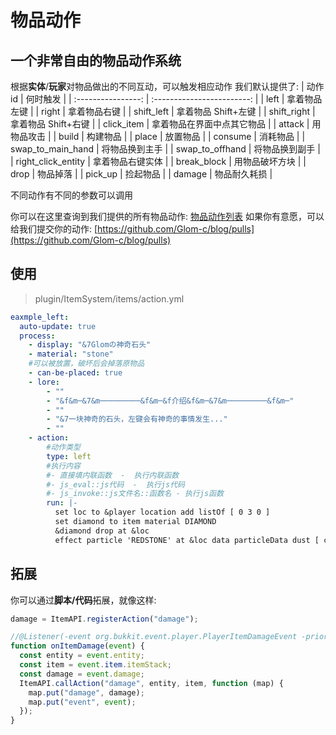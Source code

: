 # 物品动作

## 一个非常自由的物品动作系统

根据**实体**/**玩家**对物品做出的不同互动，可以触发相应动作
我们默认提供了:
| 动作 id | 何时触发 |
| :----------------: | :------------------------: |
| left | 拿着物品左键 |
| right | 拿着物品右键 |
| shift_left | 拿着物品 Shift+左键 |
| shift_right | 拿着物品 Shift+右键 |
| click_item | 拿着物品在界面中点其它物品 |
| attack | 用物品攻击 |
| build | 构建物品 |
| place | 放置物品 |
| consume | 消耗物品 |
| swap_to_main_hand | 将物品换到主手 |
| swap_to_offhand | 将物品换到副手 |
| right_click_entity | 拿着物品右键实体 |
| break_block | 用物品破坏方块 |
| drop | 物品掉落 |
| pick_up | 捡起物品 |
| damage | 物品耐久耗损 |

不同动作有不同的参数可以调用

你可以在这里查询到我们提供的所有物品动作: [物品动作列表]()
如果你有意愿，可以给我们提交你的动作: [https://github.com/Glom-c/blog/pulls](https://github.com/Glom-c/blog/pulls)

## 使用

> plugin/ItemSystem/items/action.yml

```yaml
eaxmple_left:
  auto-update: true
  process:
    - display: "&7Glomの神奇石头"
    - material: "stone"
    #可以被放置，破坏后会掉落原物品
    - can-be-placed: true
    - lore:
        - ""
        - "&f&m─&7&m─────────&f&m─&f介绍&f&m─&7&m─────────&f&m─"
        - ""
        - "&7一块神奇的石头，左键会有神奇的事情发生..."
        - ""
    - action:
        #动作类型
        type: left
        #执行内容
        #- 直接填内联函数  -  执行内联函数
        #- js_eval::js代码  -  执行js代码
        #- js_invoke::js文件名::函数名 - 执行js函数
        run: |-
          set loc to &player location add listOf [ 0 3 0 ]
          set diamond to item material DIAMOND
          &diamond drop at &loc
          effect particle 'REDSTONE' at &loc data particleData dust [ color [ 255 0 255 ] in 10 ]
```

## 拓展

你可以通过**脚本/代码**拓展，就像这样:

```js
damage = ItemAPI.registerAction("damage");

//@Listener(-event org.bukkit.event.player.PlayerItemDamageEvent -priority HIGHEST --ignoreCancelled)
function onItemDamage(event) {
  const entity = event.entity;
  const item = event.item.itemStack;
  const damage = event.damage;
  ItemAPI.callAction("damage", entity, item, function (map) {
    map.put("damage", damage);
    map.put("event", event);
  });
}
```
